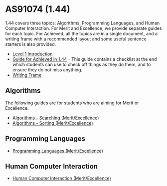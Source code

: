 # AS91074 (1.44)

1.44 covers three topics: Algorithms, Programming Languages, and Human Computer Interaction. For Merit and Excellence, we provide separate guides for each topic. For Achieved, all the topics are in a single document, and a writing frame with a recommended layout and some useful sentence starters is also provided.

- [Level 1 Introduction](curriculum-guides/ncea/assessment-guide-level-1-introduction.html)
- [Guide for Achieved in 1.44](https://docs.google.com/document/d/1A5x-0sbcH-73orZCIlci0CqqxQzGKCbija3z0KsIDEE/) - This guide contains a checklist at the end which students can use to check off things as they do them, and to ensure they do not miss anything.
- [Writing Frame](https://docs.google.com/document/d/1e41Cb50tvnjBWWPwIy3bY5CrymUK3ZJ4nnFnyRQqC2U/edit#)

## Algorithms

The following guides are for students who are aiming for Merit or Excellence.

- [Algorithms - Searching (Merit/Excellence)](curriculum-guides/ncea/assessment-guide-level-1-searching-algorithms.html)
- [Algorithms - Sorting (Merit/Excellence)](curriculum-guides/ncea/assessment-guide-level-1-sorting-algorithms.html)

## Programming Languages

- [Programming Languages (Merit/Excellence)](curriculum-guides/ncea/assessment-guide-level-1-programming-languages.html)

## Human Computer Interaction

- [Human Computer Interaction (Merit/Excellence)](curriculum-guides/ncea/assessment-guide-level-1-human-computer-interaction.html)
